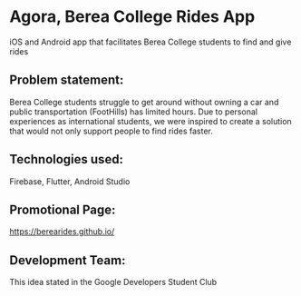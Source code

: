 # Agora, Berea College Rides App

iOS and Android app that facilitates Berea College students to find and give rides

## Problem statement: 
Berea College students struggle to get around without owning a car and public transportation (FootHills) has limited hours. Due to personal experiences as international students, we were inspired to create a solution that would not only support people to find rides faster. 

## Technologies used:
Firebase, Flutter, Android Studio

## Promotional Page: 
https://berearides.github.io/

## Development Team:
This idea stated in the Google Developers Student Club




